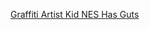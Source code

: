 ---
layout: post
wordpress_id: 1418
wordpress_url: http://noesbueno.com/archives/1418
date: '2012-02-12 01:01:05 -0600'
date_gmt: '2012-02-12 06:01:05 -0600'
body: |
  <p><a href="http://nerdcityonline.com/2011/10/17/graffiti-artist-kid-nes-has-guts/">Graffiti Artist Kid NES Has Guts</a></p>
---